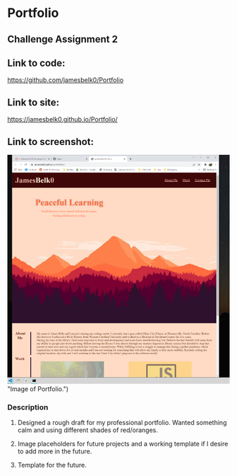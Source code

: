# Portfolio
## Challenge Assignment 2

## Link to code:
https://github.com/jamesbelk0/Portfolio

## Link to site: 
https://jamesbelk0.github.io/Portfolio/

## Link to screenshot:
![Image of live site.](/assets/Images/Image-of-Portfolio-Site.png) "Image of Portfolio.")

### Description

1. Designed a rough draft for my professional portfolio. Wanted something calm and using different shades of red/oranges. 

2. Image placeholders for future projects and a working template if I desire to add more in the future. 

3. Template for the future.